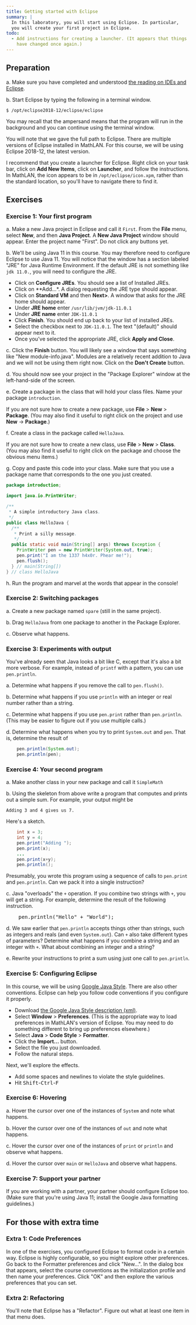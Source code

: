 ```yaml
---
title: Getting started with Eclipse
summary: |
  In this laboratory, you will start using Eclipse. In particular,
  you will create your first project in Eclipse.
todo:
  - Add instructions for creating a launcher. (It appears that things
    have changed once again.)
---
```


Preparation
-----------

a. Make sure you have completed and understood [the reading on IDEs and Eclipse](../readings/eclipse.html).

b. Start Eclipse by typing the following in a terminal window.

```shell
$ /opt/eclipse2018-12/eclipse/eclipse
```

You may recall that the ampersand means that the program will
run in the background and you can continue using the terminal
window.

You will note that we gave the full path to Eclipse.  There are multiple
versions of Eclipse installed in MathLAN.  For this course, we will be
using Eclipse 2018-12, the latest version.

I recommend that you create a launcher for Eclipse.  Right click
on your task bar, click on **Add New Items**, click on **Launcher**,
and follow the instructions.  In MathLAN, the icon appears to be
in `/opt/eclipse/icon.xpm`, rather than the standard location, so
you'll have to navigate there to find it.

Exercises
---------

### Exercise 1: Your first program

a. Make a new Java project in Eclipse and call it `First`.
From the **File** menu, select **New**, and then **Java Project**.
A **New Java Project** window should appear.  Enter the project
name "First".  Do not click any buttons yet.

b. We'll be using Java 11 in this course.  You may therefore need
to configure Eclipse to use Java 11.  You will notice that the
window has a section labeled "JRE" for Java Runtime Environment.
If the default JRE is not something like `jdk 11.0.`, you will need
to configure the JRE.

* Click on **Configure JREs**.  You should see a list of Installed JREs.
* Click on **Add...*.   A dialog requesting the JRE type should appear.
* Click on **Standard VM** and then **Next>**.  A window that asks for the
JRE home should appear.
* Under **JRE home** enter `/usr/lib/jvm/jdk-11.0.1`
* Under **JRE name** enter `JDK-11.0.1`
* Click **Finish**.  You should end up back to your list of installed JREs.
* Select the checkbox next to `JDK-11.0.1`.  The text "(default)" should
  appear next to it.
* Once you've selected the appropriate JRE, click **Apply and Close**.

c. Click the **Finish** button.  You will likely see a window that says
something like "New module-info.java".  Modules are a relatively recent
addition to Java and we will not be using them right now.  Click on
the **Don't Create** button.

d. You should now see your project in the "Package Explorer" window at
the left-hand-side of the screen.

e. Create a package in the class that will hold your class files. 
Name your package `introduction`.

If you are not sure how to create a new package, use **File** >
**New** > **Package**.  (You may also find it useful to right click
on the project and use **New** -> **Package**.)

f. Create a class in the package called `HelloJava`.  

If you are not sure how to create a new class, use 
**File** > **New** > **Class**.  
(You may also find it useful to right click on the
package and choose the obvious menu items.)

g. Copy and paste this code into your class.  Make sure that you use
a package name that corresponds to the one you just created.

```java
package introduction;

import java.io.PrintWriter;

/**
 * A simple introductory Java class.
 */
public class HelloJava {
  /**
   * Print a silly message.
   */
  public static void main(String[] args) throws Exception {
    PrintWriter pen = new PrintWriter(System.out, true);
    pen.print("I am the 1337 h4x0r. Phear me!");
    pen.flush();
  } // main(String[])
} // class HelloJava
```

h. Run the program and marvel at the words that appear in the console!

### Exercise 2: Switching packages

a. Create a new package named `spare` (still in the same project).

b. Drag `HelloJava` from one package to another in the Package Explorer.

c. Observe what happens.

### Exercise 3: Experiments with output

You've already seen that Java looks a bit like C, except that it's also
a bit more verbose.  For example, instead of `printf` with
a pattern, you can use `pen.println`.  

a. Determine what happens if you remove the call to `pen.flush()`.

b. Determine what happens if you use `println` with an
integer or real number rather than a string.

c. Determine what happens if you use `pen.print` rather
than `pen.println`.  (This may be easier to figure out if
you use multiple calls.)

d. Determine what happens when you try to print `System.out` and
`pen`.  That is, determine the result of

```java
    pen.println(System.out);
    pen.println(pen);
```

### Exercise 4: Your second program

a. Make another class in your new package and call it `SimpleMath`

b. Using the skeleton from above write a program that computes and
prints out a simple sum.  For example, your output might be

```text
Adding 3 and 4 gives us 7.
```

Here's a sketch.

```java
    int x = 3;
    int y = 4;
    pen.print("Adding ");
    pen.print(x);
    ...
    pen.print(x+y);
    pen.println();
```

Presumably, you wrote this program using a sequence of calls to
`pen.print` and `pen.println`.  Can we pack it into a single instruction?  

c. Java "overloads" the `+` operation.
If you combine two strings with `+`, you will get a string.
For example, determine the result of the following instruction.

<pre>
    pen.println("Hello" + "World");
</pre>

d. We saw earlier that `pen.println` accepts things other
than strings, such as integers and reals (and even
`System.out`).  Can `+` also take different
types of parameters?  Determine what happens if you combine a string
and an integer with `+`.  What about combining an integer
and a string?

e. Rewrite your instructions to print a sum using just one call to
`pen.println`.

### Exercise 5: Configuring Eclipse

In this course, we will be using [Google Java Style](https://google.github.io/styleguide/javaguide.html).  There are also other conventions.  Eclipse can
help you follow code conventions if you configure it properly.

* Download [the Google Java Style description (xml)](https://raw.githubusercontent.com/google/styleguide/gh-pages/eclipse-java-google-style.xml).
* Select **Window** > **Preferences**.  (This is the appropriate way to
  load preferences in MathLAN's version of Eclipse.  You may need to do
  something different to bring up preferences elsewhere.)
* Select **Java** > **Code Style** > **Formatter**.
* Click the **Import...** button.
* Select the file you just downloaded.
* Follow the natural steps.

Next, we'll explore the effects.

* Add some spaces and newlines to violate the style guidelines.
* Hit <kbd>Shift</kbd>-<kbd>Ctrl</kbd>-<kbd>F</kbd>

### Exercise 6: Hovering

a. Hover the cursor over one of the instances of `System`
and note what happens.

b. Hover the cursor over one of the instances of `out` and
note what happens.

c. Hover the cursor over one of the instances of `print` or
`println` and observe what happens.

d. Hover the cursor over `main` or `HelloJava` and
observe what happens.

### Exercise 7: Support your partner

If you are working with a partner, your partner should configure
Eclipse too.  (Make sure that you're using Java 11; install the
Google Java formatting guidelines.)

For those with extra time
-------------------------

### Extra 1: Code Preferences

In one of the exercises, you configured Eclipse to format code in
a certain way.  Eclipse is highly configurable, so you might explore
other preferences.  Go back to the Formatter preferences and click
"New...".  In the dialog box that appears, select the course
conventions as the initialization profile and then name your
preferences.  Click "OK" and then explore the various preferences
that you can set.

### Extra 2: Refactoring

You'll note that Eclipse has a "Refactor".  Figure out what at least
one item in that menu does.

